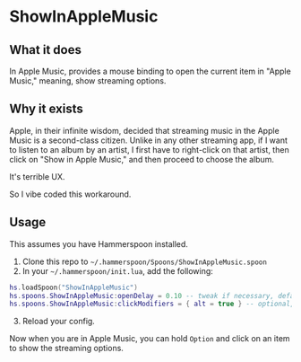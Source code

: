 # ShowInAppleMusic

## What it does

In Apple Music, provides a mouse binding to open the current item in "Apple Music," meaning, show streaming options.

## Why it exists

Apple, in their infinite wisdom, decided that streaming music in the Apple Music is a second-class citizen. Unlike in any other streaming app, if I want to listen to an album by an artist, I first have to right-click on that artist, then click on "Show in Apple Music," and then proceed to choose the album.

It's terrible UX.

So I vibe coded this workaround.

## Usage

This assumes you have Hammerspoon installed.

1. Clone this repo to `~/.hammerspoon/Spoons/ShowInAppleMusic.spoon`
2. In your `~/.hammerspoon/init.lua`, add the following:

```lua
hs.loadSpoon("ShowInAppleMusic")
hs.spoons.ShowInAppleMusic:openDelay = 0.10 -- tweak if necessary, defaults to 0.10
hs.spoons.ShowInAppleMusic:clickModifiers = { alt = true } -- optional, defaults to { alt = true }
```

3. Reload your config.

Now when you are in Apple Music, you can hold `Option` and click on an item to show the streaming options.
